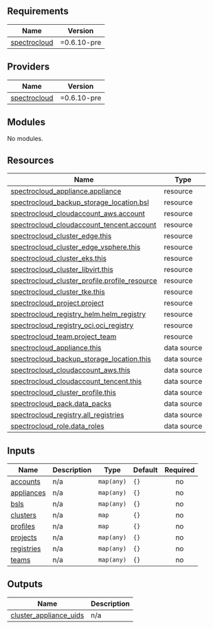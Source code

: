 ## Requirements

| Name | Version |
|------|---------|
| <a name="requirement_spectrocloud"></a> [spectrocloud](#requirement\_spectrocloud) | =0.6.10-pre |

## Providers

| Name | Version |
|------|---------|
| <a name="provider_spectrocloud"></a> [spectrocloud](#provider\_spectrocloud) | =0.6.10-pre |

## Modules

No modules.

## Resources

| Name | Type |
|------|------|
| [spectrocloud_appliance.appliance](https://registry.terraform.io/providers/spectrocloud/spectrocloud/0.6.10-pre/docs/resources/appliance) | resource |
| [spectrocloud_backup_storage_location.bsl](https://registry.terraform.io/providers/spectrocloud/spectrocloud/0.6.10-pre/docs/resources/backup_storage_location) | resource |
| [spectrocloud_cloudaccount_aws.account](https://registry.terraform.io/providers/spectrocloud/spectrocloud/0.6.10-pre/docs/resources/cloudaccount_aws) | resource |
| [spectrocloud_cloudaccount_tencent.account](https://registry.terraform.io/providers/spectrocloud/spectrocloud/0.6.10-pre/docs/resources/cloudaccount_tencent) | resource |
| [spectrocloud_cluster_edge.this](https://registry.terraform.io/providers/spectrocloud/spectrocloud/0.6.10-pre/docs/resources/cluster_edge) | resource |
| [spectrocloud_cluster_edge_vsphere.this](https://registry.terraform.io/providers/spectrocloud/spectrocloud/0.6.10-pre/docs/resources/cluster_edge_vsphere) | resource |
| [spectrocloud_cluster_eks.this](https://registry.terraform.io/providers/spectrocloud/spectrocloud/0.6.10-pre/docs/resources/cluster_eks) | resource |
| [spectrocloud_cluster_libvirt.this](https://registry.terraform.io/providers/spectrocloud/spectrocloud/0.6.10-pre/docs/resources/cluster_libvirt) | resource |
| [spectrocloud_cluster_profile.profile_resource](https://registry.terraform.io/providers/spectrocloud/spectrocloud/0.6.10-pre/docs/resources/cluster_profile) | resource |
| [spectrocloud_cluster_tke.this](https://registry.terraform.io/providers/spectrocloud/spectrocloud/0.6.10-pre/docs/resources/cluster_tke) | resource |
| [spectrocloud_project.project](https://registry.terraform.io/providers/spectrocloud/spectrocloud/0.6.10-pre/docs/resources/project) | resource |
| [spectrocloud_registry_helm.helm_registry](https://registry.terraform.io/providers/spectrocloud/spectrocloud/0.6.10-pre/docs/resources/registry_helm) | resource |
| [spectrocloud_registry_oci.oci_registry](https://registry.terraform.io/providers/spectrocloud/spectrocloud/0.6.10-pre/docs/resources/registry_oci) | resource |
| [spectrocloud_team.project_team](https://registry.terraform.io/providers/spectrocloud/spectrocloud/0.6.10-pre/docs/resources/team) | resource |
| [spectrocloud_appliance.this](https://registry.terraform.io/providers/spectrocloud/spectrocloud/0.6.10-pre/docs/data-sources/appliance) | data source |
| [spectrocloud_backup_storage_location.this](https://registry.terraform.io/providers/spectrocloud/spectrocloud/0.6.10-pre/docs/data-sources/backup_storage_location) | data source |
| [spectrocloud_cloudaccount_aws.this](https://registry.terraform.io/providers/spectrocloud/spectrocloud/0.6.10-pre/docs/data-sources/cloudaccount_aws) | data source |
| [spectrocloud_cloudaccount_tencent.this](https://registry.terraform.io/providers/spectrocloud/spectrocloud/0.6.10-pre/docs/data-sources/cloudaccount_tencent) | data source |
| [spectrocloud_cluster_profile.this](https://registry.terraform.io/providers/spectrocloud/spectrocloud/0.6.10-pre/docs/data-sources/cluster_profile) | data source |
| [spectrocloud_pack.data_packs](https://registry.terraform.io/providers/spectrocloud/spectrocloud/0.6.10-pre/docs/data-sources/pack) | data source |
| [spectrocloud_registry.all_registries](https://registry.terraform.io/providers/spectrocloud/spectrocloud/0.6.10-pre/docs/data-sources/registry) | data source |
| [spectrocloud_role.data_roles](https://registry.terraform.io/providers/spectrocloud/spectrocloud/0.6.10-pre/docs/data-sources/role) | data source |

## Inputs

| Name | Description | Type | Default | Required |
|------|-------------|------|---------|:--------:|
| <a name="input_accounts"></a> [accounts](#input\_accounts) | n/a | `map(any)` | `{}` | no |
| <a name="input_appliances"></a> [appliances](#input\_appliances) | n/a | `map(any)` | `{}` | no |
| <a name="input_bsls"></a> [bsls](#input\_bsls) | n/a | `map(any)` | `{}` | no |
| <a name="input_clusters"></a> [clusters](#input\_clusters) | n/a | `map` | `{}` | no |
| <a name="input_profiles"></a> [profiles](#input\_profiles) | n/a | `map` | `{}` | no |
| <a name="input_projects"></a> [projects](#input\_projects) | n/a | `map(any)` | `{}` | no |
| <a name="input_registries"></a> [registries](#input\_registries) | n/a | `map(any)` | `{}` | no |
| <a name="input_teams"></a> [teams](#input\_teams) | n/a | `map(any)` | `{}` | no |

## Outputs

| Name | Description |
|------|-------------|
| <a name="output_cluster_appliance_uids"></a> [cluster\_appliance\_uids](#output\_cluster\_appliance\_uids) | n/a |
